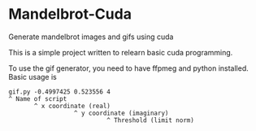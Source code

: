 # Mandelbrot-Cuda
Generate mandelbrot images and gifs using cuda

This is a simple project written to relearn basic cuda programming.

To use the gif generator, you need to have ffpmeg and python installed.
Basic usage is
```
gif.py -0.4997425 0.523556 4
^ Name of script
       ^ x coordinate (real)
                  ^ y coordinate (imaginary)
                           ^ Threshold (limit norm)
```

